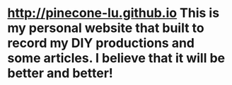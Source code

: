http://pinecone-lu.github.io
This is my personal website that built to record my DIY productions and some articles.
I believe that it will be better and better!
=====================
